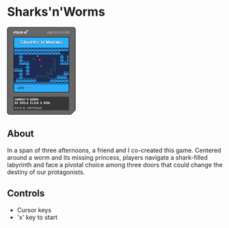 # Sharks'n'Worms

![Sharks'n'Worms](./sharks.p8.png)

## About

In a span of three afternoons, a friend and I co-created this game. Centered around a worm and its missing princess, players navigate a shark-filled labyrinth and face a pivotal choice among three doors that could change the destiny of our protagonists.

## Controls

- Cursor keys
- 'x' key to start
